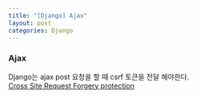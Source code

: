 ```yaml
---
title: "[Django] Ajax"
layout: post
categories: Django
---
```


### Ajax
Django는 ajax post 요청을 할 때 csrf 토큰을 전달 해야한다.<br>
[Cross Site Request Forgery protection](https://docs.djangoproject.com/en/3.2/ref/csrf/)
